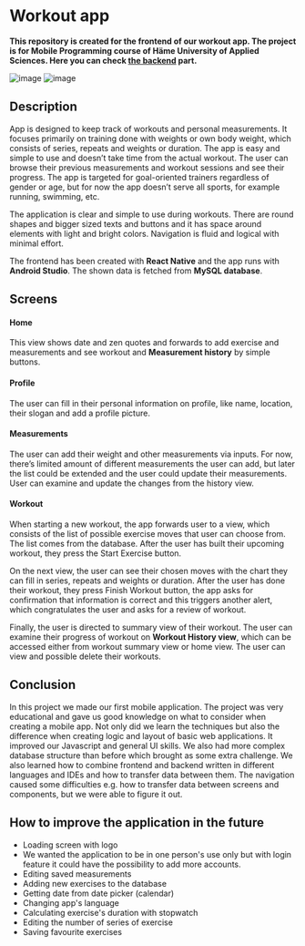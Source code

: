 # Workout app

**This repository is created for the frontend of our workout app. The project is for Mobile Programming course of Häme University of Applied Sciences. Here you can check [the backend](https://github.com/jenhakk/BE_WorkoutApp) part.**

![image](https://user-images.githubusercontent.com/75015030/208300542-60c49baa-3554-49bb-ba25-c8f3f9ec11aa.png) ![image](https://user-images.githubusercontent.com/75015030/208300511-c737a6b2-0577-4966-994f-ad437679ba19.png) 







## Description

App is designed to keep track of workouts and personal measurements. It focuses primarily on training done with weights or own body weight, which consists of series, repeats and weights or duration. The app is easy and simple to use and doesn’t take time from the actual workout. The user can browse their previous measurements and workout sessions and see their progress. The app is targeted for goal-oriented trainers regardless of gender or age, but for now the app doesn’t serve all sports, for example running, swimming, etc. 

The application is clear and simple to use during workouts. There are round shapes and bigger sized texts and buttons and it has space around elements with light and bright colors. Navigation is fluid and logical with minimal effort.

The frontend has been created with **React Native** and the app runs with **Android Studio**. The shown data is fetched from **MySQL database**. 

## Screens

#### Home
This view shows date and zen quotes and forwards to add exercise and measurements and see workout and **Measurement history** by simple buttons.

#### Profile
The user can fill in their personal information on profile, like name, location, their slogan and add a profile picture. 

#### Measurements 
The user can add their weight and other measurements via inputs. For now, there’s limited amount of different measurements the user can add, but later the list could be extended and the user could update their measurements. User can examine and update the changes from the history view.

#### Workout
When starting a new workout, the app forwards user to a view, which consists of the list of possible exercise moves that user can choose from. The list comes from the database. After the user has built their upcoming workout, they press the Start Exercise button.  

On the next view, the user can see their chosen moves with the chart they can fill in series, repeats and weights or duration. After the user has done their workout, they press Finish Workout button, the app asks for confirmation that information is correct and this triggers another alert, which congratulates the user and asks for a review of workout.  

Finally, the user is directed to summary view of their workout. The user can examine their progress of workout on **Workout History view**, which can be accessed either from workout summary view or home view. The user can view and possible delete their workouts.

## Conclusion

In this project we made our first mobile application. The project was very educational and gave us good knowledge on what to consider when creating a mobile app. Not only did we learn the techniques but also the difference when creating logic and layout of basic web applications. It improved our Javascript and general UI skills. We also had more complex database structure than before which brought as some extra challenge. We also learned how to combine frontend and backend written in different languages and IDEs and how to transfer data between them. The navigation caused some difficulties e.g. how to transfer data between screens and components, but we were able to figure it out.

## How to improve the application in the future

* Loading screen with logo
* We wanted the application to be in one person's use only but with login feature it could have the possibility to add more accounts.
* Editing saved measurements
* Adding new exercises to the database
* Getting date from date picker (calendar)
* Changing app's language
* Calculating exercise's duration with stopwatch
* Editing the number of series of exercise
* Saving favourite exercises

